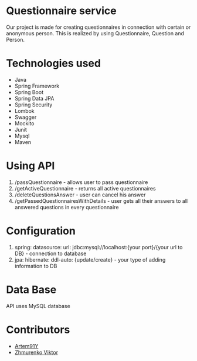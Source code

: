 # Questionnaire service
Our project is made for creating questionnaires in connection with certain or anonymous person. This is realized by using Questionnaire, Question and Person.

# Technologies used
- Java
- Spring Framework
- Spring Boot
- Spring Data JPA
- Spring Security
- Lombok
- Swagger
- Mockito
- Junit
- Mysql
- Maven


# Using API
1) /passQuestionnaire - allows user to pass questionnaire
2) /getActiveQuestionnaire - returns all active questionnaires
3) /deleteQuestionsAnswer - user can cancel his answer
4) /getPassedQuestionnairesWithDetails - user gets all their answers to all answered questions in every questionnaire


# Configuration
1) spring: datasource: url: jdbc:mysql://localhost:{your port}/{your url to DB} - connection to database
2) jpa: hibernate: ddl-auto: {update/create} - your type of adding information to DB

# Data Base
API uses MySQL database

# Contributors
 - [Artem91Y](https://github.com/Artem91Y)
 - [Zhmurenko Viktor](https://github.com/YTypucT)
